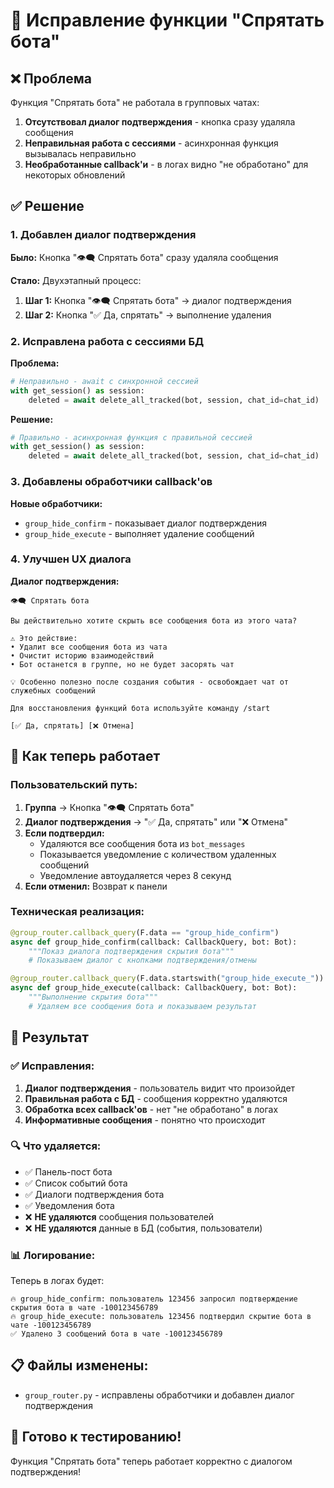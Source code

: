 # 🔧 Исправление функции "Спрятать бота"

## ❌ Проблема

Функция "Спрятать бота" не работала в групповых чатах:

1. **Отсутствовал диалог подтверждения** - кнопка сразу удаляла сообщения
2. **Неправильная работа с сессиями** - асинхронная функция вызывалась неправильно
3. **Необработанные callback'и** - в логах видно "не обработано" для некоторых обновлений

## ✅ Решение

### 1. Добавлен диалог подтверждения

**Было:** Кнопка "👁️‍🗨️ Спрятать бота" сразу удаляла сообщения

**Стало:** Двухэтапный процесс:
1. **Шаг 1:** Кнопка "👁️‍🗨️ Спрятать бота" → диалог подтверждения
2. **Шаг 2:** Кнопка "✅ Да, спрятать" → выполнение удаления

### 2. Исправлена работа с сессиями БД

**Проблема:**
```python
# Неправильно - await с синхронной сессией
with get_session() as session:
    deleted = await delete_all_tracked(bot, session, chat_id=chat_id)
```

**Решение:**
```python
# Правильно - асинхронная функция с правильной сессией
with get_session() as session:
    deleted = await delete_all_tracked(bot, session, chat_id=chat_id)
```

### 3. Добавлены обработчики callback'ов

**Новые обработчики:**
- `group_hide_confirm` - показывает диалог подтверждения
- `group_hide_execute` - выполняет удаление сообщений

### 4. Улучшен UX диалога

**Диалог подтверждения:**
```
👁️‍🗨️ Спрятать бота

Вы действительно хотите скрыть все сообщения бота из этого чата?

⚠️ Это действие:
• Удалит все сообщения бота из чата
• Очистит историю взаимодействий  
• Бот останется в группе, но не будет засорять чат

💡 Особенно полезно после создания события - освобождает чат от служебных сообщений

Для восстановления функций бота используйте команду /start

[✅ Да, спрятать] [❌ Отмена]
```

## 🔄 Как теперь работает

### Пользовательский путь:

1. **Группа** → Кнопка "👁️‍🗨️ Спрятать бота"
2. **Диалог подтверждения** → "✅ Да, спрятать" или "❌ Отмена"
3. **Если подтвердил:**
   - Удаляются все сообщения бота из `bot_messages`
   - Показывается уведомление с количеством удаленных сообщений
   - Уведомление автоудаляется через 8 секунд
4. **Если отменил:** Возврат к панели

### Техническая реализация:

```python
@group_router.callback_query(F.data == "group_hide_confirm")
async def group_hide_confirm(callback: CallbackQuery, bot: Bot):
    """Показ диалога подтверждения скрытия бота"""
    # Показываем диалог с кнопками подтверждения/отмены

@group_router.callback_query(F.data.startswith("group_hide_execute_"))
async def group_hide_execute(callback: CallbackQuery, bot: Bot):
    """Выполнение скрытия бота"""
    # Удаляем все сообщения бота и показываем результат
```

## 🎯 Результат

### ✅ Исправления:

1. **Диалог подтверждения** - пользователь видит что произойдет
2. **Правильная работа с БД** - сообщения корректно удаляются
3. **Обработка всех callback'ов** - нет "не обработано" в логах
4. **Информативные сообщения** - понятно что происходит

### 🔍 Что удаляется:

- ✅ Панель-пост бота
- ✅ Список событий бота
- ✅ Диалоги подтверждения бота
- ✅ Уведомления бота
- ❌ **НЕ удаляются** сообщения пользователей
- ❌ **НЕ удаляются** данные в БД (события, пользователи)

### 📊 Логирование:

Теперь в логах будет:
```
🔥 group_hide_confirm: пользователь 123456 запросил подтверждение скрытия бота в чате -100123456789
🔥 group_hide_execute: пользователь 123456 подтвердил скрытие бота в чате -100123456789
✅ Удалено 3 сообщений бота в чате -100123456789
```

## 📋 Файлы изменены:

- `group_router.py` - исправлены обработчики и добавлен диалог подтверждения

## 🎉 Готово к тестированию!

Функция "Спрятать бота" теперь работает корректно с диалогом подтверждения!
